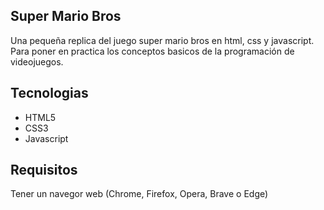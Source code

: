 ## Super Mario Bros

Una pequeña replica del juego super mario bros en html, css y javascript. Para poner en practica los conceptos basicos de la programación de videojuegos.

## Tecnologias

- HTML5
- CSS3
- Javascript

## Requisitos

Tener un navegor web (Chrome, Firefox, Opera, Brave o Edge)

